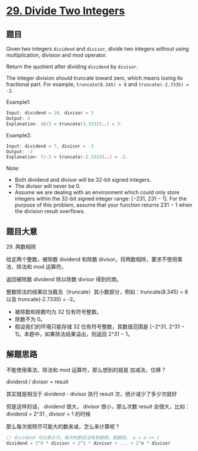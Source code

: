 # [29. Divide Two Integers](https://leetcode.com/problems/divide-two-integers/)

## 题目

Given two integers `dividend` and `divisor`, divide two integers without using multiplication, division and mod operator.

Return the quotient after dividing `dividend` by `divisor`.

The integer division should truncate toward zero, which means losing its fractional part. For example, `truncate(8.345) = 8` and `truncate(-2.7335) = -2`.

Example1:

```c
Input: dividend = 10, divisor = 3
Output: 3
Explanation: 10/3 = truncate(3.33333..) = 3.
```

Example2:

```c
Input: dividend = 7, divisor = -3
Output: -2
Explanation: 7/-3 = truncate(-2.33333..) = -2.
```

Note:

* Both dividend and divisor will be 32-bit signed integers.
* The divisor will never be 0.
* Assume we are dealing with an environment which could only store integers within the 32-bit signed integer range: [−231,  231 − 1]. For the purpose of this problem, assume that your function returns 231 − 1 when the division result overflows.

## 题目大意

29\. 两数相除

给定两个整数，被除数 dividend 和除数 divisor。将两数相除，要求不使用乘法、除法和 mod 运算符。

返回被除数 dividend 除以除数 divisor 得到的商。

整数除法的结果应当截去（truncate）其小数部分，例如：truncate(8.345) = 8 以及 truncate(-2.7335) = -2。

* 被除数和除数均为 32 位有符号整数。
* 除数不为 0。
* 假设我们的环境只能存储 32 位有符号整数，其数值范围是 [−2^31,  2^31 − 1]。本题中，如果除法结果溢出，则返回 2^31 − 1。

## 解题思路

不能使用乘法、除法和 mod 运算符，那么想到的就是 加减法，位移？

dividend / divisor = result

其实就是相当于 dividend - divisor 执行 result 次，统计减少了多少次就好

但是这样的话， dividend 很大， divisor 很小，那么次数 result 会很大，比如： dividend = 2^31 , divisor = 1 的时候

那么每次按照尽可能大的数来减，怎么来计算呢？

```c
// dividend 可以表示为，每次判断还没有到极限，就翻倍， a = a << 1
dividend = 2^0 * divisor + 2^1 * divisor + ... + 2^n * divisor
```
